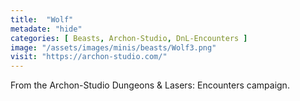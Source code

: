 ```yaml
---
title:  "Wolf"
metadate: "hide"
categories: [ Beasts, Archon-Studio, DnL-Encounters ]
image: "/assets/images/minis/beasts/Wolf3.png"
visit: "https://archon-studio.com/"
---
```

From the Archon-Studio Dungeons & Lasers: Encounters campaign.